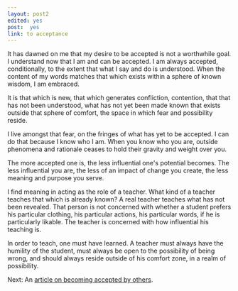 ```yaml
---
layout: post2
edited: yes
post:  yes
link: to acceptance
---
```


It has dawned on me that my desire to be accepted is not a worthwhile goal.
I understand now that I am and can be accepted. I am always accepted, conditionally, to the extent that what I say and do is understood. When the content of my words matches that which exists within a sphere of known wisdom, I am embraced.

It is that which is new, that which generates confliction, contention, that that has not been understood, what has not yet been made known that exists outside that sphere of comfort, the space in which fear and possibility reside.

I live amongst that fear, on the fringes of what has yet to be accepted. I can do that because I know who I am. When you know who you are, outside phenomena and rationale ceases to hold their gravity and weight over you.

The more accepted one is, the less influential one's potential becomes. The less influential you are, the less of an impact of change you create, the less meaning and purpose you serve.

I find meaning in acting as the role of a teacher. What kind of a teacher teaches that which is already known? A real teacher teaches what has not been revealed. That person is not concerned with whether a student prefers his particular clothing, his particular actions, his particular words, if he is particularly likable. The teacher is concerned with how influential his teaching is.

In order to teach, one must have learned. A teacher must always have the humility of the student, must always be open to the possibility of being wrong, and should always reside outside of his comfort zone, in a realm of possibility.

Next: An [article on becoming accepted by others](https://www.jamesbyt.es/2019/12/14/Accepting.html).
